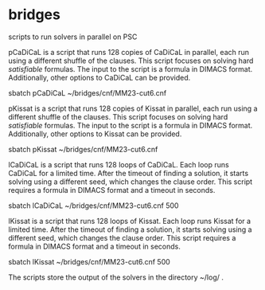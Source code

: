 # bridges
scripts to run solvers in parallel on PSC

pCaDiCaL is a script that runs 128 copies of CaDiCaL in
parallel, each run using a different shuffle of the clauses.
This script focuses on solving hard *satisfiable* formulas.
The input to the script is a formula in DIMACS format. 
Additionally, other options to CaDiCaL can be provided. 

sbatch pCaDiCaL ~/bridges/cnf/MM23-cut6.cnf


pKissat is a script that runs 128 copies of Kissat in
parallel, each run using a different shuffle of the clauses.
This script focuses on solving hard *satisfiable* formulas.
The input to the script is a formula in DIMACS format. 
Additionally, other options to Kissat can be provided. 

sbatch pKissat ~/bridges/cnf/MM23-cut6.cnf


lCaDiCaL is a script that runs 128 loops of CaDiCaL. Each
loop runs CaDiCaL for a limited time. After the timeout 
of finding a solution, it starts solving using a different
seed, which changes the clause order. This script requires
a formula in DIMACS format and a timeout in seconds.

sbatch lCaDiCaL ~/bridges/cnf/MM23-cut6.cnf 500


lKissat is a script that runs 128 loops of Kissat. Each
loop runs Kissat for a limited time. After the timeout 
of finding a solution, it starts solving using a different
seed, which changes the clause order. This script requires
a formula in DIMACS format and a timeout in seconds.

sbatch lKissat ~/bridges/cnf/MM23-cut6.cnf 500


The scripts store the output of the solvers in the directory
~/log/ .
